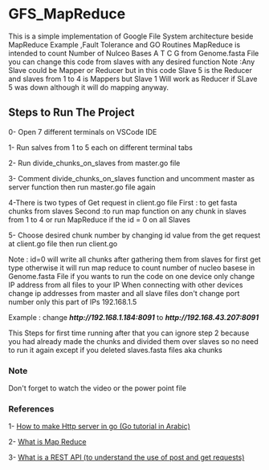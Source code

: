 # GFS_MapReduce
This is a simple implementation of Google File System architecture beside MapReduce Example ,Fault Tolerance and GO Routines 
MapReduce is intended to count Number of Nulceo Bases A T C G from Genome.fasta File you can change this code from slaves with any desired function 
Note :Any Slave could be Mapper or Reducer but in this code Slave 5 is the Reducer and slaves from 1 to 4 is Mappers but Slave 1 Will work as Reducer if SLave 5 was down although it will do mapping anyway.

## Steps to Run The Project
0- Open 7 different terminals on VSCode IDE

1- Run salves from 1 to 5 each on different terminal tabs

2- Run divide_chunks_on_slaves from master.go file 

3- Comment divide_chunks_on_slaves function and uncomment master as server function then run master.go file again

4-There is two types of Get request in client.go file 
	First : to get fasta chunks from slaves 
  	Second :to run map function on any chunk in slaves from 1 to 4 or run MapReduce if the id = 0 on all Slaves 
	 
5- Choose desired chunk number by changing id value from the  get request at client.go file then run client.go

Note : id=0 will write all chunks after gathering them from slaves for first get type  otherwise it will run map reduce to count number of nucleo basese in Genome.fasta File
if you wants to run the code on one device only change IP address from all files to your IP
When connecting with other devices change ip addresses from master and all slave files don't change port number only this part of IPs 192.168.1.5

Example :
change ***http://<i></i>192.168.1.184:8091*** to ***http://<i></i>192.168.43.207:8091***


This Steps for first time running after that you can ignore step 2 because you had already made the chunks and 
divided them over slaves so no need to run it again except if you deleted slaves.fasta files aka chunks

### Note 
Don't forget to  watch the video or the power point file

### References

1- [How to make Http server in go (Go tutorial in Arabic)](https://www.youtube.com/watch?v=3mfdXvsBwdk&list=PLpxoM9UzFN77FpoSegTEKPZ512YG3rdQv&index=32)
	
 
2- [What is Map Reduce](https://www.youtube.com/watch?v=MAJ0aW5g17c&list=PLAXUYU7PbJhjoqdE-SGbBIl2jU-XBtZpP&index=2)
	
 
3- [What is a REST API (to understand the use of post and get requests)](https://www.youtube.com/watch?v=lsMQRaeKNDk)
	


